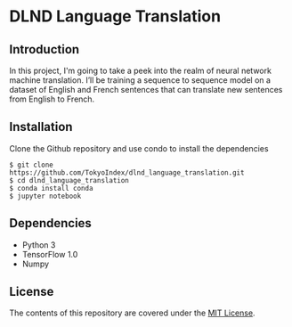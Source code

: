 # DLND Language Translation

## Introduction
In this project, I'm going to take a peek into the realm of neural network machine translation. I’ll be training a sequence to sequence model on a dataset of English and French sentences that can translate new sentences from English to French.

## Installation
Clone the Github repository and use condo to install the dependencies 

```
$ git clone https://github.com/TokyoIndex/dlnd_language_translation.git
$ cd dlnd_language_translation
$ conda install conda
$ jupyter notebook
```

## Dependencies
* Python 3
* TensorFlow 1.0
* Numpy

## License
The contents of this repository are covered under the [MIT License](https://github.com/TokyoIndex/dlnd_language_translation/blob/master/LICENSE).

